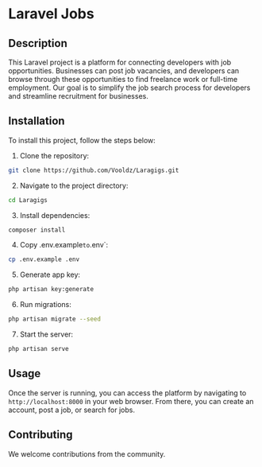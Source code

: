 # Laravel Jobs

## Description
This Laravel project is a platform for connecting developers with job opportunities. Businesses can post job vacancies, and developers can browse through these opportunities to find freelance work or full-time employment. Our goal is to simplify the job search process for developers and streamline recruitment for businesses.

## Installation
To install this project, follow the steps below:

1. Clone the repository:
```bash
git clone https://github.com/Vooldz/Laragigs.git
```
2. Navigate to the project directory:
```bash
cd Laragigs
```
3. Install dependencies:
```bash
composer install
```
4. Copy .env.example` to `.env`:
```bash
cp .env.example .env
```
5. Generate app key:
```bash
php artisan key:generate
```
6. Run migrations:
```bash
php artisan migrate --seed
```
7. Start the server:
```bash
php artisan serve
```

## Usage
Once the server is running, you can access the platform by navigating to ```http://localhost:8000``` in your web browser. From there, you can create an account, post a job, or search for jobs.

## Contributing
We welcome contributions from the community.

